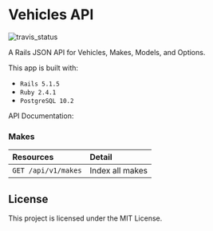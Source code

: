# Vehicles API

![travis_status](https://travis-ci.org/podoglyph/vehicles_api.svg?branch=master)

A Rails JSON API for Vehicles, Makes, Models, and Options.

This app is built with:

* `Rails 5.1.5`
* `Ruby 2.4.1`
* `PostgreSQL 10.2`

API Documentation:

### Makes

| Resources | Detail |
| :-------- |:-------|
| `GET /api/v1/makes` | Index all makes |


## License

This project is licensed under the MIT License.
